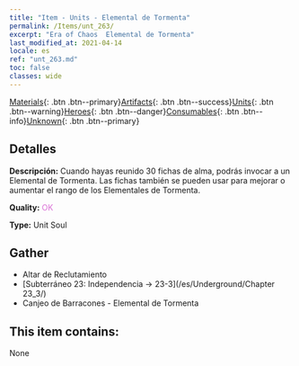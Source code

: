 ```yaml
---
title: "Item - Units - Elemental de Tormenta"
permalink: /Items/unt_263/
excerpt: "Era of Chaos  Elemental de Tormenta"
last_modified_at: 2021-04-14
locale: es
ref: "unt_263.md"
toc: false
classes: wide
---
```

 [Materials](/es/Items/){: .btn .btn--primary}[Artifacts](/es/Items/Artifacts/){: .btn .btn--success}[Units](/es/Items/Units/){: .btn .btn--warning}[Heroes](/es/Items/Heroes/){: .btn .btn--danger}[Consumables](/es/Items/Consumables/){: .btn .btn--info}[Unknown](/es/Items/Unknown/){: .btn .btn--primary}

## Detalles
 **Descripción:** Cuando hayas reunido 30 fichas de alma, podrás invocar a un Elemental de Tormenta. Las fichas también se pueden usar para mejorar o aumentar el rango de los Elementales de Tormenta.

 **Quality:** <span style="color: #DA70D6">OK</span>

 **Type:** Unit Soul

## Gather

*    Altar de Reclutamiento 
*    [Subterráneo 23: Independencia -> 23-3](/es/Underground/Chapter 23_3/) 
*    Canjeo de Barracones - Elemental de Tormenta 

## This item contains:

  None

